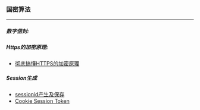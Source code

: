 ### 国密算法

----









##### 数字信封:









##### Https的加密原理:

* [彻底搞懂HTTPS的加密原理](https://zhuanlan.zhihu.com/p/43789231) 



##### Session生成

* [sessionid产生及保存](https://cloud.tencent.com/developer/article/1058665) 
* [Cookie Session Token](https://cloud.tencent.com/developer/article/1610814?from=article.detail.1058665) 



